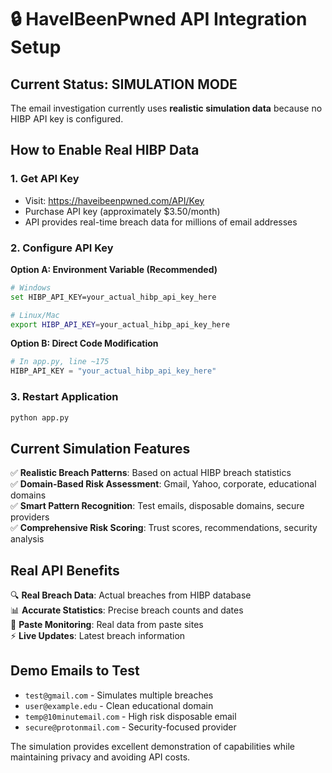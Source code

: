 # 🔒 HaveIBeenPwned API Integration Setup

## Current Status: **SIMULATION MODE**
The email investigation currently uses **realistic simulation data** because no HIBP API key is configured.

## How to Enable Real HIBP Data

### 1. Get API Key
- Visit: https://haveibeenpwned.com/API/Key
- Purchase API key (approximately $3.50/month)
- API provides real-time breach data for millions of email addresses

### 2. Configure API Key

**Option A: Environment Variable (Recommended)**
```bash
# Windows
set HIBP_API_KEY=your_actual_hibp_api_key_here

# Linux/Mac
export HIBP_API_KEY=your_actual_hibp_api_key_here
```

**Option B: Direct Code Modification**
```python
# In app.py, line ~175
HIBP_API_KEY = "your_actual_hibp_api_key_here"
```

### 3. Restart Application
```bash
python app.py
```

## Current Simulation Features

✅ **Realistic Breach Patterns**: Based on actual HIBP breach statistics  
✅ **Domain-Based Risk Assessment**: Gmail, Yahoo, corporate, educational domains  
✅ **Smart Pattern Recognition**: Test emails, disposable domains, secure providers  
✅ **Comprehensive Risk Scoring**: Trust scores, recommendations, security analysis  

## Real API Benefits

🔍 **Real Breach Data**: Actual breaches from HIBP database  
📊 **Accurate Statistics**: Precise breach counts and dates  
🎯 **Paste Monitoring**: Real data from paste sites  
⚡ **Live Updates**: Latest breach information  

## Demo Emails to Test

- `test@gmail.com` - Simulates multiple breaches
- `user@example.edu` - Clean educational domain
- `temp@10minutemail.com` - High risk disposable email
- `secure@protonmail.com` - Security-focused provider

The simulation provides excellent demonstration of capabilities while maintaining privacy and avoiding API costs.

